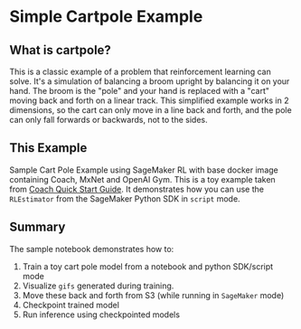 # Simple Cartpole Example

## What is cartpole?

This is a classic example of a problem that reinforcement learning can solve.  It's a simulation of balancing a broom upright by balancing it on your hand.  The broom is the "pole" and your hand is replaced with a "cart" moving back and forth on a linear track.  This simplified example works in 2 dimensions, so the cart can only move in a line back and forth, and the pole can only fall forwards or backwards, not to the sides.

## This Example

Sample Cart Pole Example using SageMaker RL with base docker image containing Coach, MxNet and OpenAI Gym. This is a toy example taken from 
[Coach Quick Start Guide](https://github.com/NervanaSystems/coach/blob/master/tutorials/0.%20Quick%20Start%20Guide.ipynb). It demonstrates how you can use the `RLEstimator` from the SageMaker Python SDK in `script` mode.

## Summary

The sample notebook demonstrates how to:

 1. Train a toy cart pole model from a notebook and python SDK/script mode
 2. Visualize `gifs` generated during training. 
 3. Move these back and forth from S3 (while running in `SageMaker` mode)
 4. Checkpoint trained model
 5. Run inference using checkpointed models
